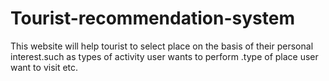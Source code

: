 # Tourist-recommendation-system
This website will help tourist to select place on the basis of their personal interest.such as types of activity user wants to perform .type of place user want to visit etc.